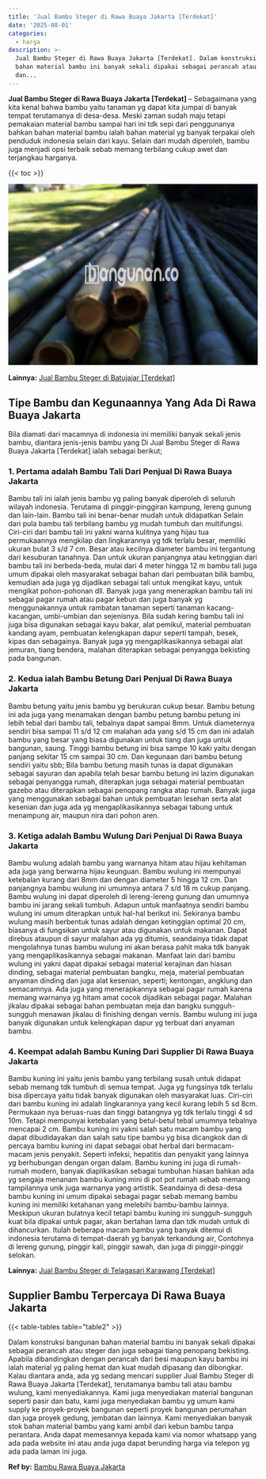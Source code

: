 ```yaml
---
title: 'Jual Bambu Steger di Rawa Buaya Jakarta [Terdekat]'
date: '2025-08-01'
categories:
  - harga
description: >-
  Jual Bambu Steger di Rawa Buaya Jakarta [Terdekat]. Dalam konstruksi bangunan
  bahan material bambu ini banyak sekali dipakai sebagai perancah atau steger
  dan...
---
```


**Jual Bambu Steger di Rawa Buaya Jakarta \[Terdekat\]** – Sebagaimana yang kita kenal bahwa bambu yaitu tanaman yg dapat kita jumpai di banyak tempat terutamanya di desa-desa. Meski zaman sudah maju tetapi pemakaian material bambu sampai hari ini tdk sepi dari penggunanya bahkan bahan material bambu ialah bahan material yg banyak terpakai oleh penduduk indonesia selain dari kayu. Selain dari mudah diperoleh, bambu juga menjadi opsi terbaik sebab memang terbilang cukup awet dan terjangkau harganya.

{{< toc >}}

![Jual Bambu Steger di Rawa Buaya Jakarta [Terdekat]](/images/jual-bambu-tali-10.png)

**Lainnya:** [Jual Bambu Steger di Batujajar \[Terdekat\]](https://bambu.bangunan.co/jual-bambu-steger-di-batujajar-terdekat/)

## Tipe Bambu dan Kegunaannya Yang Ada Di Rawa Buaya Jakarta

Bila diamati dari macamnya di indonesia ini memiliki banyak sekali jenis bambu, diantara jenis-jenis bambu yang Di Jual Bambu Steger di Rawa Buaya Jakarta \[Terdekat\] ialah sebagai berikut;

### 1\. Pertama adalah Bambu Tali Dari Penjual Di Rawa Buaya Jakarta

Bambu tali ini ialah jenis bambu yg paling banyak diperoleh di seluruh wilayah indonesia. Terutama di pinggir-pinggiran kampung, lereng gunung dan lain-lain. Bambu tali ini benar-benar mudah untuk didapatkan Selain dari pula bambu tali terbilang bambu yg mudah tumbuh dan multifungsi. Ciri-ciri dari bambu tali ini yakni warna kulitnya yang hijau tua permukaannya mengkilap dan lingkarannya yg tdk terlalu besar, memiliki ukuran bulat 3 s/d 7 cm. Besar atau kecilnya diameter bambu ini tergantung dari kesuburan tanahnya. Dan untuk ukuran panjangnya atau ketinggian dari bambu tali ini berbeda-beda, mulai dari 4 meter hingga 12 m bambu tali juga umum dipakai oleh masyarakat sebagai bahan dari pembuatan bilik bambu, kemudian ada juga yg dijadikan sebagai tali untuk mengikat kayu, untuk mengikat pohon-pohonan dll. Banyak juga yang menerapkan bambu tali ini sebagai pagar rumah atau pagar kebun dan juga banyak yg menggunakannya untuk rambatan tanaman seperti tanaman kacang-kacangan, umbi-umbian dan sejenisnya. Bila sudah kering bambu tali ini juga bisa digunakan sebagai kayu bakar, alat pemikul, material pembuatan kandang ayam, pembuatan kelengkapan dapur seperti tampah, besek, kipas dan sebagainya. Banyak juga yg mengaplikasikannya sebagai alat jemuran, tiang bendera, malahan diterapkan sebagai penyangga bekisting pada bangunan.

### 2\. Kedua ialah Bambu Betung Dari Penjual Di Rawa Buaya Jakarta

Bambu betung yaitu jenis bambu yg berukuran cukup besar. Bambu betung ini ada juga yang menamakan dengan bambu petung bambu petung ini lebih tebal dari bambu tali, tebalnya dapat sampai 8mm. Untuk diameternya sendiri bisa sampai 11 s/d 12 cm malahan ada yang s/d 15 cm dan ini adalah bambu yang besar yang biasa digunakan untuk tiang dan juga untuk bangunan, saung. Tinggi bambu betung ini bisa sampe 10 kaki yaitu dengan panjang sekitar 15 cm sampai 30 cm. Dan kegunaan dari bambu betung sendiri yaitu sbb; Bila bambu betung masih tunas ia dapat digunakan sebagai sayuran dan apabila telah besar bambu betung ini lazim digunakan sebagai penyangga rumah, diterapkan juga sebagai material pembuatan gazebo atau diterapkan sebagai penopang rangka atap rumah. Banyak juga yang menggunakan sebagai bahan untuk pembuatan lesehan serta alat kesenian dan juga ada yg mengaplikasikannya sebagai tabung untuk menampung air, maupun nira dari pohon aren.

### 3\. Ketiga adalah Bambu Wulung Dari Penjual Di Rawa Buaya Jakarta

Bambu wulung adalah bambu yang warnanya hitam atau hijau kehitaman ada juga yang berwarna hijau keunguan. Bambu wulung ini mempunyai ketebalan kurang dari 8mm dan dengan diameter 5 hingga 12 cm. Dan panjangnya bambu wulung ini umumnya antara 7 s/d 18 m cukup panjang. Bambu wulung ini dapat diperoleh di lereng-lereng gunung dan umumnya bambu ini jarang sekali tumbuh. Adapun untuk manfaatnya sendiri bambu wulung ini umum diterapkan untuk hal-hal berikut ini. Sekiranya bambu wulung masih berbentuk tunas adalah dengan ketinggian optimal 20 cm, biasanya di fungsikan untuk sayur atau digunakan untuk makanan. Dapat direbus ataupun di sayur malahan ada yg ditumis, seandainya tidak dapat mengolahnya tunas bambu wulung ini akan berasa pahit maka tdk banyak yang mengaplikasikannya sebagai makanan. Manfaat lain dari bambu wulung ini yakni dapat dipakai sebagai material kerajinan dan hiasan dinding, sebagai material pembuatan bangku, meja, material pembuatan anyaman dinding dan juga alat kesenian, seperti; kentongan, angklung dan semacamnya. Ada juga yang menerapkannya sebagai pagar rumah karena memang warnanya yg hitam amat cocok dijadikan sebagai pagar. Malahan jikalau dipakai sebagai bahan pembuatan meja dan bangku sungguh-sungguh menawan jikalau di finishing dengan vernis. Bambu wulung ini juga banyak digunakan untuk kelengkapan dapur yg terbuat dari anyaman bambu.

### 4\. Keempat adalah Bambu Kuning Dari Supplier Di Rawa Buaya Jakarta

Bambu kuning ini yaitu jenis bambu yang terbilang susah untuk didapat sebab memang tdk tumbuh di semua tempat. Juga yg fungsinya tdk terlalu bisa dipercaya yaitu tidak banyak digunakan oleh masyarakat luas. Ciri-ciri dari bambu kuning ini adalah lingkarannya yang kecil kurang lebih 5 sd 8cm. Permukaan nya beruas-ruas dan tinggi batangnya yg tdk terlalu tinggi 4 sd 10m. Tetapi mempunyai ketebalan yang betul-betul tebal umumnya tebalnya mencapai 2 cm. Bambu kuning ini yakni salah satu macam bambu yang dapat dibudidayakan dan salah satu tipe bambu yg bisa dicangkok dan di percaya bambu kuning ini dapat sebagai obat herbal dari bermacam-macam jenis penyakit. Seperti infeksi, hepatitis dan penyakit yang lainnya yg berhubungan dengan organ dalam. Bambu kuning ini juga di rumah-rumah modern, banyak diaplikasikan sebagai tumbuhan hiasan bahkan ada yg sengaja menanam bambu kuning mini di pot pot rumah sebab memang tampilannya unik juga warnanya yang artistik. Seandainya di desa-desa bambu kuning ini umum dipakai sebagai pagar sebab memang bambu kuning ini memiliki ketahanan yang melebihi bambu-bambu lainnya. Meskipun ukuran bulatnya kecil tetapi bambu kuning ini sungguh-sungguh kuat bila dipakai untuk pagar, akan bertahan lama dan tdk mudah untuk di dihancurkan. Itulah beberapa macam bambu yang banyak ditemui di indonesia terutama di tempat-daerah yg banyak terkandung air, Contohnya di lereng gunung, pinggir kali, pinggir sawah, dan juga di pinggir-pinggir selokan.

**Lainnya:** [Jual Bambu Steger di Telagasari Karawang \[Terdekat\]](https://bambu.bangunan.co/jual-bambu-steger-di-telagasari-karawang-terdekat/)

## Supplier Bambu Terpercaya Di Rawa Buaya Jakarta

{{< table-tables table="table2" >}}

Dalam konstruksi bangunan bahan material bambu ini banyak sekali dipakai sebagai perancah atau steger dan juga sebagai tiang penopang bekisting. Apabila dibandingkan dengan perancah dari besi maupun kayu bambu ini ialah material yg paling hemat dan kuat mudah dipasang dan dibongkar. Kalau diantara anda, ada yg sedang mencari supplier Jual Bambu Steger di Rawa Buaya Jakarta \[Terdekat\], terutamanya bambu tali atau bambu wulung, kami menyediakannya. Kami juga menyediakan material bangunan seperti pasir dan batu, kami juga menyediakan bambu yg umum kami supply ke proyek-proyek bangunan seperti proyek bangunan perumahan dan juga proyek gedung, jembatan dan lainnya. Kami menyediakan banyak stok bahan material bambu yang kami ambil dari kebun bambu tanpa perantara. Anda dapat memesannya kepada kami via nomor whatsapp yang ada pada website ini atau anda juga dapat berunding harga via telepon yg ada pada laman ini juga.

**Ref by:** [Bambu Rawa Buaya Jakarta](https://id.wikipedia.org/wiki/Bambu)
